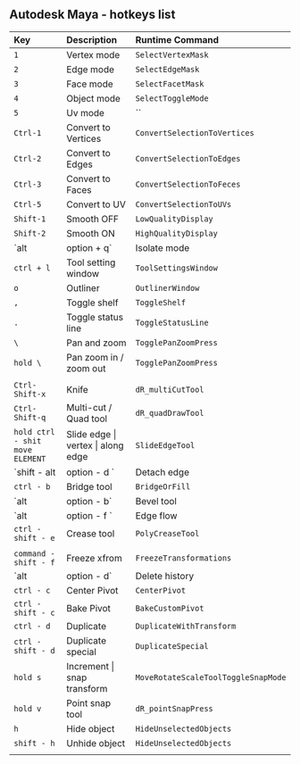 ## Autodesk Maya - hotkeys list

| Key                             | Description                        | Runtime Command |
| :------------------------------ | :--------------------------------- | :------ |
| `1`                             | Vertex mode                        | `SelectVertexMask`      |
| `2`                             | Edge mode                          | `SelectEdgeMask`      |
| `3`                             | Face mode                          | `SelectFacetMask`      |
| `4`                             | Object mode                        | `SelectToggleMode`      |
| `5`                             | Uv mode                            | ``      |
| `Ctrl-1`                        | Convert to Vertices                | `ConvertSelectionToVertices`      |
| `Ctrl-2`                        | Convert to Edges                   | `ConvertSelectionToEdges`      |
| `Ctrl-3`                        | Convert to Faces                   | `ConvertSelectionToFeces`      |
| `Ctrl-5`                        | Convert to UV                      | `ConvertSelectionToUVs`      |
| `Shift-1`                       | Smooth OFF                         | `LowQualityDisplay`      |
| `Shift-2`                       | Smooth ON                          | `HighQualityDisplay`      |
| `alt | option + q`              | Isolate mode                       | `ToggleIsolateSelect`         |
| `ctrl + l`                      | Tool setting window                | `ToolSettingsWindow`        |
| `o`                             | Outliner                           | `OutlinerWindow`        |
| `,`                             | Toggle shelf                         | `ToggleShelf`       |
| `.`                             | Toggle status line                   |  `ToggleStatusLine`       |
| `\`                             | Pan and zoom                       |   `TogglePanZoomPress`      |
| `hold \`                        | Pan zoom in / zoom out             |    `TogglePanZoomPress`     |
|                                 |                                    |         |
| `Ctrl-Shift-x`                  | Knife                              | `dR_multiCutTool`      |
| `Ctrl-Shift-q`                  | Multi-cut / Quad tool              | `dR_quadDrawTool`      |
| `hold ctrl - shit move ELEMENT` | Slide edge \| vertex \| along edge |  `SlideEdgeTool`       |
| `shift - alt | option - d `     | Detach edge                        |  `DetachComponent`       |
| `ctrl - b `                     | Bridge tool                        |   `BridgeOrFill`      |
| `alt | option - b`              | Bevel tool                         |   `Bevel`      |
| `alt | option - f `             | Edge flow                          |   `PolyEditEdgeFlow`      |
| `ctrl - shift - e`              | Crease tool                        |   `PolyCreaseTool`      |
|                                 |                                    |         |
| `command - shift - f`           | Freeze xfrom                       |  `FreezeTransformations`       |
| `alt | option - d`              | Delete history                     |  `DeleteHistory`       |
| `ctrl - c`                      | Center Pivot                       |  `CenterPivot`      |
| `ctrl - shift - c`              | Bake Pivot                         |  `BakeCustomPivot`       |
| `ctrl - d`                      | Duplicate                          |   `DuplicateWithTransform`      |
| `ctrl - shift - d`              | Duplicate special                  |   `DuplicateSpecial`      |
| `hold s`                        | Increment \| snap transform        |   `MoveRotateScaleToolToggleSnapMode`      |
| `hold v`                        | Point snap tool                    |   `dR_pointSnapPress`     |
| `h`                             | Hide object                        |    `HideUnselectedObjects`     |
| `shift - h`                     | Unhide object                      |    `HideUnselectedObjects`     |
|                                 |                                    |         |


